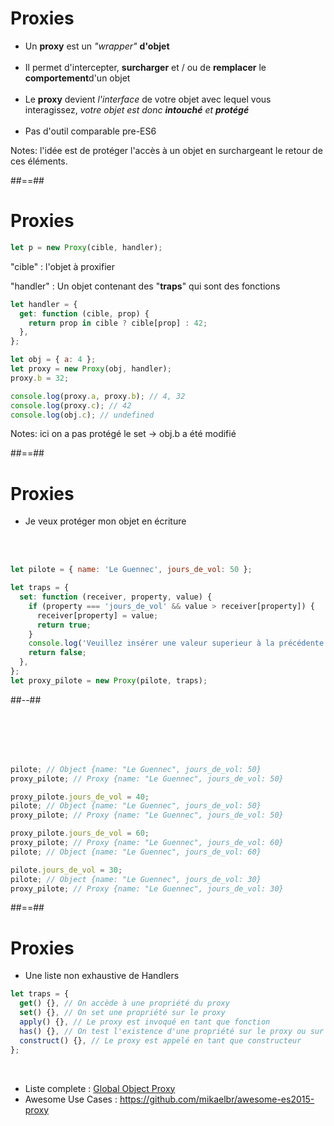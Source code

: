 <!-- .slide -->

# Proxies

- Un **proxy** est un _"wrapper"_ **d'objet**
  <br/>
  <br/>
- Il permet d'intercepter, **surcharger** et / ou de **remplacer** le **comportement**d'un objet
  <br/>
  <br/>
- Le **proxy** devient _l'interface_ de votre objet avec lequel vous interagissez, _votre objet est donc **intouché** et **protégé**_
  <br/>
  <br/>
- Pas d'outil comparable pre-ES6
<!-- .element: class="list-fragment" -->

Notes:
l'idée est de protéger l'accès à un objet en surchargeant le retour de ces éléments.

##==##

<!-- .slide: class="with-code" -->

# Proxies

```javascript
let p = new Proxy(cible, handler);
```

<!-- .element: class="fragment" -->

"cible" : l'objet à proxifier

<!-- .element: class="fragment" -->

"handler" : Un objet contenant des "**traps**" qui sont des fonctions

<!-- .element: class="fragment" -->

```javascript
let handler = {
  get: function (cible, prop) {
    return prop in cible ? cible[prop] : 42;
  },
};

let obj = { a: 4 };
let proxy = new Proxy(obj, handler);
proxy.b = 32;

console.log(proxy.a, proxy.b); // 4, 32
console.log(proxy.c); // 42
console.log(obj.c); // undefined
```

<!-- .element: class="fragment" -->

Notes:
ici on a pas protégé le set -> obj.b a été modifié

##==##

<!-- .slide: class="two-column with-code" -->

# Proxies

- Je veux protéger mon objet en écriture

<br/>
<br/>

```javascript
let pilote = { name: 'Le Guennec', jours_de_vol: 50 };

let traps = {
  set: function (receiver, property, value) {
    if (property === 'jours_de_vol' && value > receiver[property]) {
      receiver[property] = value;
      return true;
    }
    console.log('Veuillez insérer une valeur superieur à la précédente');
    return false;
  },
};
let proxy_pilote = new Proxy(pilote, traps);
```

##--##

<!-- .slide: class="with-code" -->

<br/>
<br/>
<br/>
<br/>

```javascript
pilote; // Object {name: "Le Guennec", jours_de_vol: 50}
proxy_pilote; // Proxy {name: "Le Guennec", jours_de_vol: 50}

proxy_pilote.jours_de_vol = 40;
pilote; // Object {name: "Le Guennec", jours_de_vol: 50}
proxy_pilote; // Proxy {name: "Le Guennec", jours_de_vol: 50}

proxy_pilote.jours_de_vol = 60;
proxy_pilote; // Proxy {name: "Le Guennec", jours_de_vol: 60}
pilote; // Object {name: "Le Guennec", jours_de_vol: 60}

pilote.jours_de_vol = 30;
pilote; // Object {name: "Le Guennec", jours_de_vol: 30}
proxy_pilote; // Proxy {name: "Le Guennec", jours_de_vol: 30}
```

<!-- .element: class="fragment" -->

##==##

<!-- .slide: class="with-code" -->

# Proxies

- Une liste non exhaustive de Handlers

```javascript
let traps = {
  get() {}, // On accède à une propriété du proxy
  set() {}, // On set une propriété sur le proxy
  apply() {}, // Le proxy est invoqué en tant que fonction
  has() {}, // On test l'existence d'une propriété sur le proxy ou sur sa chaîne prototypale
  construct() {}, // Le proxy est appelé en tant que constructeur
};
```

<br/>

- Liste complete : <a class="underline" href="https://developer.mozilla.org/en-US/docs/Web/JavaScript/Reference/Global_Objects/Proxy" target="_blank">Global Object Proxy</a></li>
- Awesome Use Cases : <a class="underline" href="https://github.com/mikaelbr/awesome-es2015-proxy" target="_blank">https://github.com/mikaelbr/awesome-es2015-proxy</a></li>
<!-- .element: class="list-fragment" -->
